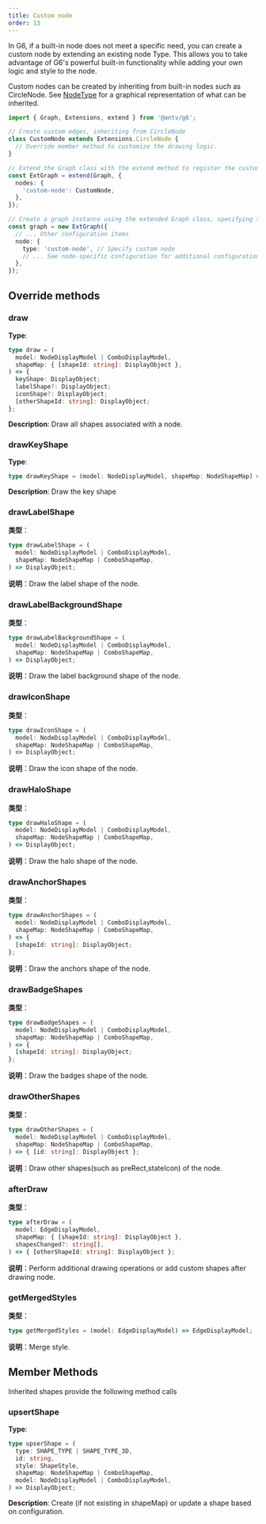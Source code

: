 ```yaml
---
title: Custom node
order: 13
---
```


In G6, if a built-in node does not meet a specific need, you can create a custom node by extending an existing node Type. This allows you to take advantage of G6's powerful built-in functionality while adding your own logic and style to the node.

Custom nodes can be created by inheriting from built-in nodes such as CircleNode. See [NodeType](/manual/customize/extension-cats#1-%E8%8A%82%E7%82%B9%E7%B1%BB%E5%9E%8Bnodes) for a graphical representation of what can be inherited.

```ts
import { Graph, Extensions, extend } from '@antv/g6';

// Create custom edges, inheriting from CircleNode
class CustomNode extends Extensions.CircleNode {
  // Override member method to customize the drawing logic.
}

// Extend the Graph class with the extend method to register the custom edge.
const ExtGraph = extend(Graph, {
  nodes: {
    'custom-node': CustomNode,
  },
});

// Create a graph instance using the extended Graph class, specifying the nodeType as a custom node
const graph = new ExtGraph({
  // ... Other configuration items
  node: {
    type: 'custom-node', // Specify custom node
    // ... See node-specific configuration for additional configuration items
  },
});
```

## Override methods

### draw

**Type**:

```ts
type draw = (
  model: NodeDisplayModel | ComboDisplayModel,
  shapeMap: { [shapeId: string]: DisplayObject },
) => {
  keyShape: DisplayObject;
  labelShape?: DisplayObject;
  iconShape?: DisplayObject;
  [otherShapeId: string]: DisplayObject;
};
```

**Description**: Draw all shapes associated with a node.

### drawKeyShape

**Type**:

```ts
type drawKeyShape = (model: NodeDisplayModel, shapeMap: NodeShapeMap) => DisplayObject;
```

**Description**: Draw the key shape

### drawLabelShape

**类型**：

```ts
type drawLabelShape = (
  model: NodeDisplayModel | ComboDisplayModel,
  shapeMap: NodeShapeMap | ComboShapeMap,
) => DisplayObject;
```

**说明**：Draw the label shape of the node.

### drawLabelBackgroundShape

**类型**：

```ts
type drawLabelBackgroundShape = (
  model: NodeDisplayModel | ComboDisplayModel,
  shapeMap: NodeShapeMap | ComboShapeMap,
) => DisplayObject;
```

**说明**：Draw the label background shape of the node.

### drawIconShape

**类型**：

```ts
type drawIconShape = (
  model: NodeDisplayModel | ComboDisplayModel,
  shapeMap: NodeShapeMap | ComboShapeMap,
) => DisplayObject;
```

**说明**：Draw the icon shape of the node.

### drawHaloShape

**类型**：

```ts
type drawHaloShape = (
  model: NodeDisplayModel | ComboDisplayModel,
  shapeMap: NodeShapeMap | ComboShapeMap,
) => DisplayObject;
```

**说明**：Draw the halo shape of the node.

### drawAnchorShapes

**类型**：

```ts
type drawAnchorShapes = (
  model: NodeDisplayModel | ComboDisplayModel,
  shapeMap: NodeShapeMap | ComboShapeMap,
) => {
  [shapeId: string]: DisplayObject;
};
```

**说明**：Draw the anchors shape of the node.

### drawBadgeShapes

**类型**：

```ts
type drawBadgeShapes = (
  model: NodeDisplayModel | ComboDisplayModel,
  shapeMap: NodeShapeMap | ComboShapeMap,
) => {
  [shapeId: string]: DisplayObject;
};
```

**说明**：Draw the badges shape of the node.

### drawOtherShapes

**类型**：

```ts
type drawOtherShapes = (
  model: NodeDisplayModel | ComboDisplayModel,
  shapeMap: NodeShapeMap | ComboShapeMap,
) => { [id: string]: DisplayObject };
```

**说明**：Draw other shapes(such as preRect,stateIcon) of the node.

### afterDraw

**类型**：

```ts
type afterDraw = (
  model: EdgeDisplayModel,
  shapeMap: { [shapeId: string]: DisplayObject },
  shapesChanged?: string[],
) => { [otherShapeId: string]: DisplayObject };
```

**说明**：Perform additional drawing operations or add custom shapes after drawing node.

### getMergedStyles

**类型**：

```ts
type getMergedStyles = (model: EdgeDisplayModel) => EdgeDisplayModel;
```

**说明**：Merge style.

## Member Methods

Inherited shapes provide the following method calls

### upsertShape

**Type**:

```ts
type upserShape = (
  type: SHAPE_TYPE | SHAPE_TYPE_3D,
  id: string,
  style: ShapeStyle,
  shapeMap: NodeShapeMap | ComboShapeMap,
  model: NodeDisplayModel | ComboDisplayModel,
) => DisplayObject;
```

**Description**: Create (if not existing in shapeMap) or update a shape based on configuration.
